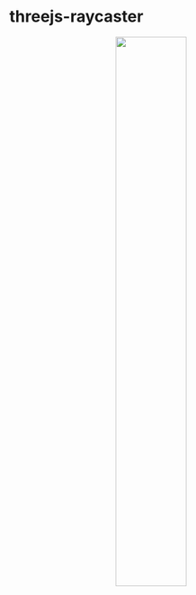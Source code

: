 # threejs-raycaster



<div align="center">
      <a href="https://www.youtube.com/watch?v=uD9kTlszL2c">
         <img src="https://img.youtube.com/vi/uD9kTlszL2c/0.jpg" style="width:50%;">
      </a>
</div>
